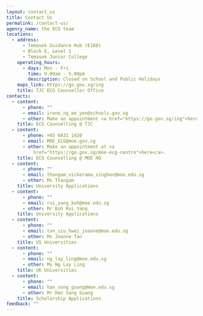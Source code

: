```yaml
---
layout: contact_us
title: Contact Us
permalink: /contact-us/
agency_name: the ECG team
locations:
  - address:
      - Temasek Guidance Hub (E108)
      - Block E, Level 1
      - Temasek Junior College
    operating_hours:
      - days: Mon - Fri
        time: 9.00am - 5.00pm
        description: Closed on School and Public Holidays
    maps_link: https://go.gov.sg/ing
    title: TJC ECG Counsellor Office
contacts:
  - content:
      - phone: ""
      - email: irene_ng_ee_yen@schools.gov.sg
      - other: Make an appointment <a href="https://go.gov.sg/ing">here</a>.
    title: ECG Counselling @ TJC
  - content:
      - phone: +65 6831 1420
      - email: MOE_ECG@moe.gov.sg
      - other: Make an appointment at <a
          href="https://go.gov.sg/moe-ecg-centre">here</a>.
    title: ECG Counselling @ MOE HQ
  - content:
      - phone: ""
      - email: thangam_vickerama_singhan@moe.edu.sg
      - other: Ms Thangam
    title: University Applications
  - content:
      - phone: ""
      - email: rui_yang_koh@moe.edu.sg
      - other: Mr Koh Rui Yang
    title: University Applications
  - content:
      - phone: ""
      - email: tan_siu_hwei_joanne@moe.edu.sg
      - other: Ms Joanne Tan
    title: US Universities
  - content:
      - phone: ""
      - email: ng_lay_ling@moe.edu.sg
      - other: Ms Ng Lay Ling
    title: UK Universities
  - content:
      - phone: ""
      - email: han_song_guang@moe.edu.sg
      - other: Mr Han Song Guang
    title: Scholarship Applications
feedback: ""
---
```

